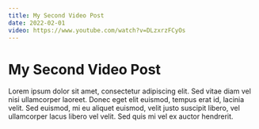 ```yaml
---
title: My Second Video Post
date: 2022-02-01
video: https://www.youtube.com/watch?v=DLzxrzFCyOs
---
```


# My Second Video Post

Lorem ipsum dolor sit amet, consectetur adipiscing elit. Sed vitae diam vel nisi ullamcorper laoreet. Donec eget elit euismod, tempus erat id, lacinia velit. Sed euismod, mi eu aliquet euismod, velit justo suscipit libero, vel ullamcorper lacus libero vel velit. Sed quis mi vel ex auctor hendrerit.